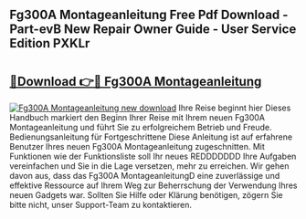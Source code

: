 ## Fg300A Montageanleitung Free Pdf Download - Part-evB New Repair Owner Guide - User Service Edition PXKLr

# <h2><a href="http://df747wc.blite.top/?on=Fg300A+Montageanleitung">🔗Download 👉🔴 Fg300A Montageanleitung</a></h2>

[![Fg300A Montageanleitung new download](https://i.imgur.com/lujVjoI.png)](http://df747wc.blite.top/?on=Fg300A+Montageanleitung)
Ihre Reise beginnt hier Dieses Handbuch markiert den Beginn Ihrer Reise mit Ihrem neuen Fg300A Montageanleitung und führt Sie zu erfolgreichem Betrieb und Freude. Bedienungsanleitung für Fortgeschrittene Diese Anleitung ist auf erfahrene Benutzer Ihres neuen Fg300A Montageanleitung zugeschnitten. Mit Funktionen wie der Funktionsliste soll Ihr neues REDDDDDDD Ihre Aufgaben vereinfachen und Sie in die Lage versetzen, mehr zu erreichen. Wir gehen davon aus, dass das Fg300A MontageanleitungD eine zuverlässige und effektive Ressource auf Ihrem Weg zur Beherrschung der Verwendung Ihres neuen Gadgets war. Sollten Sie Hilfe oder Klärung benötigen, zögern Sie bitte nicht, unser Support-Team zu kontaktieren.
